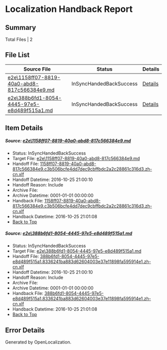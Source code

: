 # <a name='report-top'></a> Localization Handback Report

## Summary
 Total Files | 2

## File List
 Source File | Status | Details 
 ----------- | ------ | ------- 
 [e2e\1158ff07-8819-40a0-abd8-817c566384e9.md](https://github.com/OpenLocalizationTestOrg/ol-test0/blob/74d40de12facbd9786d3d9fd2800cca0622720fd/e2e/1158ff07-8819-40a0-abd8-817c566384e9.md) | InSyncHandedBackSuccess | [Details](#c9cc2dad19dc40742ab099603d1c6e1cf829fdd21)
 [e2e\388b6fd1-8054-4445-97e5-e8d489f515a1.md](https://github.com/OpenLocalizationTestOrg/ol-test0/blob/74d40de12facbd9786d3d9fd2800cca0622720fd/e2e/388b6fd1-8054-4445-97e5-e8d489f515a1.md) | InSyncHandedBackSuccess | [Details](#507ab57e2dc5a60524a726b6fe0672598ed3572c2)

## Item Details
##### <a name='c9cc2dad19dc40742ab099603d1c6e1cf829fdd21'></a> Source: [e2e\1158ff07-8819-40a0-abd8-817c566384e9.md](https://github.com/OpenLocalizationTestOrg/ol-test0/blob/74d40de12facbd9786d3d9fd2800cca0622720fd/e2e/1158ff07-8819-40a0-abd8-817c566384e9.md)
* Status: InSyncHandedBackSuccess
* Target File: [e2e\1158ff07-8819-40a0-abd8-817c566384e9.md](https://github.com/OpenLocalizationTestOrg/ol-test0-zhcn/blob/c82d32105bc66bc5be63a9239f006946019219b6/e2e/1158ff07-8819-40a0-abd8-817c566384e9.md)
* Handoff File: [1158ff07-8819-40a0-abd8-817c566384e9.c3b506bcfe4dd7dec9cbffbdc2a2c28861c316d3.zh-cn.xlf](https://github.com/OpenLocalizationTestOrg/ol-test0-handoff/blob/ff1bc7bef4978f9a40532ff21b8bcb6a71d592ee/ol-handoff/OpenLocalizationTestOrg/ol-test0-zhcn/shujia/ht/1158ff07-8819-40a0-abd8-817c566384e9.c3b506bcfe4dd7dec9cbffbdc2a2c28861c316d3.zh-cn.xlf)
* Handoff Datetime: 2016-10-25 21:00:10
* Handoff Reason: Include
* Archive File: 
* Archive Datetime: 0001-01-01 00:00:00
* Handback File: [1158ff07-8819-40a0-abd8-817c566384e9.c3b506bcfe4dd7dec9cbffbdc2a2c28861c316d3.zh-cn.xlf](https://github.com/OpenLocalizationTestOrg/ol-test0-handback/blob/8f9a44ed5131803fc30b73a1bc56e47804bda531/ol-handback/OpenLocalizationTestOrg/ol-test0-zhcn/shujia/ht/1158ff07-8819-40a0-abd8-817c566384e9.c3b506bcfe4dd7dec9cbffbdc2a2c28861c316d3.zh-cn.xlf)
* Handback Datetime: 2016-10-25 21:01:08
* [Back to Top](#report-top)

##### <a name='507ab57e2dc5a60524a726b6fe0672598ed3572c2'></a> Source: [e2e\388b6fd1-8054-4445-97e5-e8d489f515a1.md](https://github.com/OpenLocalizationTestOrg/ol-test0/blob/74d40de12facbd9786d3d9fd2800cca0622720fd/e2e/388b6fd1-8054-4445-97e5-e8d489f515a1.md)
* Status: InSyncHandedBackSuccess
* Target File: [e2e\388b6fd1-8054-4445-97e5-e8d489f515a1.md](https://github.com/OpenLocalizationTestOrg/ol-test0-zhcn/blob/c82d32105bc66bc5be63a9239f006946019219b6/e2e/388b6fd1-8054-4445-97e5-e8d489f515a1.md)
* Handoff File: [388b6fd1-8054-4445-97e5-e8d489f515a1.8336241ba883d62604003e37e11898fa595914e1.zh-cn.xlf](https://github.com/OpenLocalizationTestOrg/ol-test0-handoff/blob/ff1bc7bef4978f9a40532ff21b8bcb6a71d592ee/ol-handoff/OpenLocalizationTestOrg/ol-test0-zhcn/shujia/ht/388b6fd1-8054-4445-97e5-e8d489f515a1.8336241ba883d62604003e37e11898fa595914e1.zh-cn.xlf)
* Handoff Datetime: 2016-10-25 21:00:10
* Handoff Reason: Include
* Archive File: 
* Archive Datetime: 0001-01-01 00:00:00
* Handback File: [388b6fd1-8054-4445-97e5-e8d489f515a1.8336241ba883d62604003e37e11898fa595914e1.zh-cn.xlf](https://github.com/OpenLocalizationTestOrg/ol-test0-handback/blob/8f9a44ed5131803fc30b73a1bc56e47804bda531/ol-handback/OpenLocalizationTestOrg/ol-test0-zhcn/shujia/ht/388b6fd1-8054-4445-97e5-e8d489f515a1.8336241ba883d62604003e37e11898fa595914e1.zh-cn.xlf)
* Handback Datetime: 2016-10-25 21:01:08
* [Back to Top](#report-top)


## Error Details

Generated by OpenLocalization.
